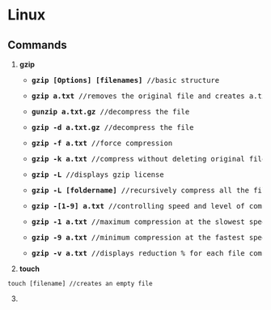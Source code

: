 # Linux

## Commands

1. **gzip**
   * <pre><b>gzip [Options] [filenames]</b> //basic structure</pre>
   * <pre><b>gzip a.txt</b> //removes the original file and creates a.txt.gz</pre>
   * <pre><b>gunzip a.txt.gz</b> //decompress the file</pre>
   * <pre><b>gzip -d a.txt.gz</b> //decompress the file</pre>
   * <pre><b>gzip -f a.txt</b> //force compression</pre>
   * <pre><b>gzip -k a.txt</b> //compress without deleting original file</pre>
   * <pre><b>gzip -L</b> //displays gzip license</pre>
   * <pre><b>gzip -L [foldername]</b> //recursively compress all the files and subfolders</pre>
   * <pre><b>gzip -[1-9] a.txt</b> //controlling speed and level of compression</pre>
   * <pre><b>gzip -1 a.txt</b> //maximum compression at the slowest speed</pre>
   * <pre><b>gzip -9 a.txt</b> //minimum compression at the fastest speed</pre>
   * <pre><b>gzip -v a.txt</b> //displays reduction % for each file compressed</pre>

2. **touch**

```Text
touch [filename] //creates an empty file
```

3. 